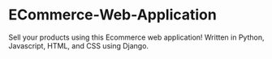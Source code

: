 # ECommerce-Web-Application
Sell your products using this Ecommerce web application! Written in Python, Javascript, HTML, and CSS using Django.
